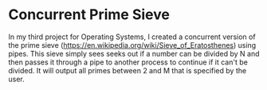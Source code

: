 # Concurrent Prime Sieve

In my third project for Operating Systems, I created a concurrent version of the prime sieve (https://en.wikipedia.org/wiki/Sieve_of_Eratosthenes) using pipes.
This sieve simply sees seeks out if a number can be divided by N and then passes it through a pipe to another process to continue if it can't be divided.
It will output all primes between 2 and M that is specified by the user.
